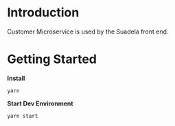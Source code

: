 # Introduction 
Customer Microservice is used by the Suadela front end.

# Getting Started

**Install**

    yarn

**Start Dev Environment**

    yarn start


